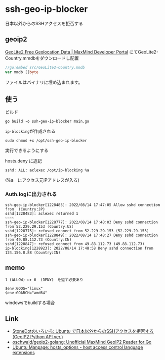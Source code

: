 # ssh-geo-ip-blocker
日本以外からのSSHアクセスを拒否する

## geoip2

[GeoLite2 Free Geolocation Data \| MaxMind Developer Portal](https://dev.maxmind.com/geoip/geolite2-free-geolocation-data?lang=en)
にてGeoLite2-Country.mmdbをダウンロードし配置

```go
//go:embed src/GeoLite2-Country.mmdb
var mmdb []byte
```
ファイルはバイナリに埋め込まれます。

## 使う
ビルド
```shell
go build -o ssh-geo-ip-blocker main.go
```
``ip-blocking``が作成される

```shell
sudo chmod +x /opt/ssh-geo-ip-blocker
```
実行できるようにする

hosts.deny に追記
```text:hosts.deny
sshd: ALL: aclexec /opt/ip-blocking %a

```
(%a　にアクセス元IPアドレスが入る)

### Auth.logに出力される
```log
ssh-geo-ip-blocker[1228485]: 2022/08/14 17:47:05 Allow sshd connection from  (Country:JP)
sshd[1228483]: aclexec returned 1
~~~~
ssh-geo-ip-blocker[1228777]: 2022/08/14 17:48:03 Deny sshd connection from 52.229.29.153 (Country:US)
sshd[1228775]: refused connect from 52.229.29.153 (52.229.29.153)
ssh-geo-ip-blocker[1228849]: 2022/08/14 17:48:27 Deny sshd connection from 49.88.112.73 (Country:CN)
sshd[1228847]: refused connect from 49.88.112.73 (49.88.112.73)
ip-blocking[1228923]: 2022/08/14 17:48:58 Deny sshd connection from 124.156.0.88 (Country:IN)
```
## memo

```text
1 (ALLOW) or 0  (DENY)　を返す必要あり
```

```shell
$env:GOOS="linux"
$env:GOARCH="amd64"
```
windowsでbuildする場合

## Link
* [StoneDotのいろいろ: Ubuntu で日本以外からのSSHアクセスを拒否する \(GeoIP2 Python API ver\.\)](http://stonedot.blogspot.com/2014/05/ubuntu-ssh-geoip2-python-api-ver.html)
* [oschwald/geoip2\-golang: Unofficial MaxMind GeoIP2 Reader for Go](https://github.com/oschwald/geoip2-golang)
* [Ubuntu Manpage: hosts\_options \- host access control language extensions](http://manpages.ubuntu.com/manpages/bionic/man5/hosts_options.5.html)
